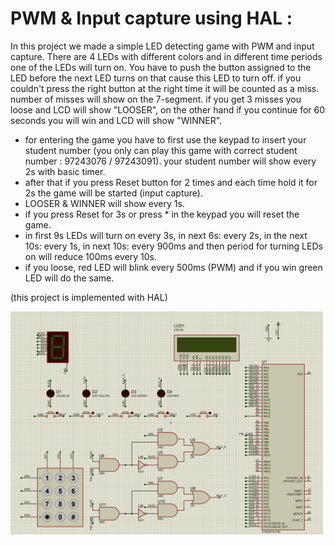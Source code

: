 # PWM & Input capture using HAL :

In this project we made a simple LED detecting game with PWM and input capture.
There are 4 LEDs with different colors and in different time periods one of the LEDs will turn on. You have to push the button assigned to the LED before the next LED turns on that cause this LED to turn off. if you couldn't press the right button at the right time it will be counted as a miss. number of misses will show on the 7-segment. if you get 3 misses you loose and LCD will show "LOOSER", on the other hand if you continue for 60 seconds you will win and LCD will show "WINNER".

- for entering the game you have to first use the keypad to insert your student number (you only can play this game with correct student number : 97243076 / 97243091). your student number will show every 2s with basic timer.
- after that if you press Reset button for 2 times and each time hold it for 2s the game will be started (input capture).
- LOOSER & WINNER will show every 1s.
- if you press Reset for 3s or press \* in the keypad you will reset the game.
- in first 9s LEDs will turn on every 3s, in next 6s: every 2s, in the next 10s: every 1s, in next 10s: every 900ms and then period for turning LEDs on will reduce 100ms every 10s.
- if you loose, red LED will blink every 500ms (PWM) and if you win green LED will do the same.

(this project is implemented with HAL)

<img src="https://github.com/mrezaamini/Arm-Cortex-M4-ExampleProjects-Using-STM32F401RE/blob/main/PWM%20%26%20Input%20capture/src.png" alt="screenshot" width="500"/>
